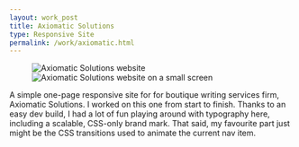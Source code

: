 ```yaml
---
layout: work_post
title: Axiomatic Solutions
type: Responsive Site
permalink: /work/axiomatic.html
---
```

<figure class="responsive-site">
    <img src="{% asset_path work/axiomatic-full.png %}" alt="Axiomatic Solutions website" class="site-full"/>
    <img src="{% asset_path work/axiomatic-mobile.png %}" alt="Axiomatic Solutions website on a small screen" class="site-mobile"/>
</figure>
A simple one-page responsive site for for boutique writing services firm, Axiomatic Solutions.  I worked on this one from start to finish. Thanks to an easy dev build, I had a lot of fun playing around with typography here, including a scalable, CSS-only brand mark. That said, my favourite part just might be the CSS transitions used to animate the current nav item.